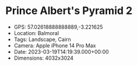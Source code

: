 # Prince Albert's Pyramid 2

- GPS: 57.02618888888889,-3.221625
- Location: Balmoral
- Tags: Landscape, Cairn
- Camera: Apple iPhone 14 Pro Max
- Date: 2023-03-19T14:19:39.000+00:00
- Dimensions: 4032x3024
